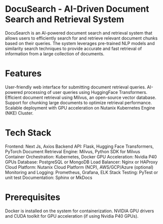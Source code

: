 # DocuSearch - AI-Driven Document Search and Retrieval System
 DocuSearch is an AI-powered document search and retrieval system that allows users to efficiently search for and retrieve relevant document chunks based on their queries. The system leverages pre-trained NLP models and similarity search techniques to provide accurate and fast retrieval of information from a large collection of documents.

# Features
User-friendly web interface for submitting document retrieval queries.
AI-powered processing of user queries using HuggingFace Transformers.
Efficient document retrieval using Milvus, an open-source vector database.
Support for chunking large documents to optimize retrieval performance.
Scalable deployment with GPU acceleration on Nutanix Kubernetes Engine (NKE) Cluster.

# Tech Stack
Frontend: Next Js, Axios
Backend API: Flask, Hugging Face Transformers, PyTorch
Document Retrieval Engine: Milvus, Python SDK for Milvus
Container Orchestration: Kubernetes, Docker
GPU Acceleration: Nvidia P40 GPUs
Database: PostgreSQL or MongoDB
Load Balancer: Nginx or HAProxy
Cloud Platform: Nutanix Cloud Platform (NCP), AWS/GCP/Azure (optional)
Monitoring and Logging: Prometheus, Grafana, ELK Stack
Testing: PyTest or unit test
Documentation: Sphinx or MkDocs

# Prerequisites
Docker is installed on the system for containerization.
NVIDIA GPU drivers and CUDA toolkit for GPU acceleration (if using Nvidia P40 GPUs).
